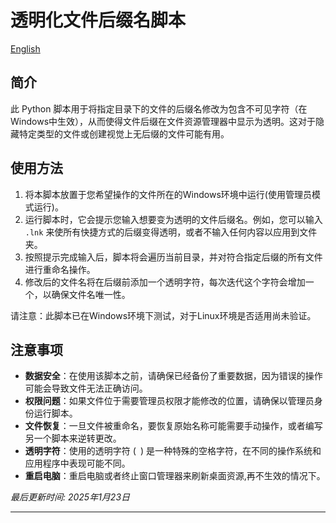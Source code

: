 # 透明化文件后缀名脚本
[English](./English.md)  
## 简介

此 Python 脚本用于将指定目录下的文件的后缀名修改为包含不可见字符（在Windows中生效），从而使得文件后缀在文件资源管理器中显示为透明。这对于隐藏特定类型的文件或创建视觉上无后缀的文件可能有用。

## 使用方法

1. 将本脚本放置于您希望操作的文件所在的Windows环境中运行(使用管理员模式运行)。
2. 运行脚本时，它会提示您输入想要变为透明的文件后缀名。例如，您可以输入 `.lnk` 来使所有快捷方式的后缀变得透明，或者不输入任何内容以应用到文件夹。
3. 按照提示完成输入后，脚本将会遍历当前目录，并对符合指定后缀的所有文件进行重命名操作。
4. 修改后的文件名将在后缀前添加一个透明字符，每次迭代这个字符会增加一个，以确保文件名唯一性。

请注意：此脚本已在Windows环境下测试，对于Linux环境是否适用尚未验证。

## 注意事项

- **数据安全**：在使用该脚本之前，请确保已经备份了重要数据，因为错误的操作可能会导致文件无法正确访问。
- **权限问题**：如果文件位于需要管理员权限才能修改的位置，请确保以管理员身份运行脚本。
- **文件恢复**：一旦文件被重命名，要恢复原始名称可能需要手动操作，或者编写另一个脚本来逆转更改。
- **透明字符**：使用的透明字符 (` `) 是一种特殊的空格字符，在不同的操作系统和应用程序中表现可能不同。
- **重启电脑**：重启电脑或者终止窗口管理器来刷新桌面资源,再不生效的情况下。

*最后更新时间: 2025年1月23日*

---
